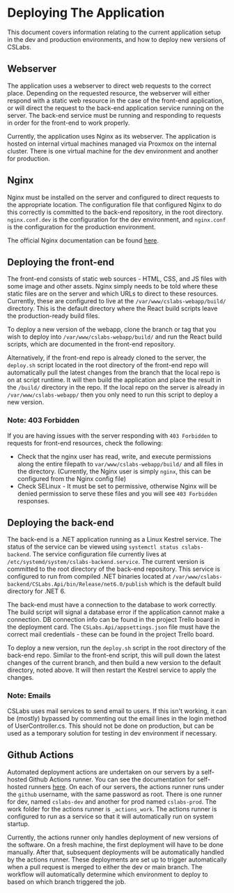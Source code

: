 ﻿# Deploying The Application

This document covers information relating to the current application setup in the dev and production
environments, and how to deploy new versions of CSLabs.

## Webserver

The application uses a webserver to direct web requests to the correct place. Depending on the requested 
resource, the webserver will either respond with a static web resource in the case of
the front-end application, or will direct the request to the back-end application service running on the
server. The back-end service must be running and responding to requests in order for the front-end to 
work properly.

Currently, the application uses Nginx as its webserver. The application is hosted on internal virtual
machines managed via Proxmox on the internal cluster. There is one virtual machine for the dev environment
and another for production.

## Nginx

Nginx must be installed on the server and configured to direct requests to the appropriate location. The
configuration file that configured Nginx to do this correctly is committed to the back-end repository, in
the root directory. `nginx.conf.dev` is the configuration for the dev environment, and `nginx.conf` is the
configuration for the production environment.

The official Nginx documentation can be found [here](http://nginx.org/en/docs/).

## Deploying the front-end

The front-end consists of static web sources - HTML, CSS, and JS files with some image and other assets.
Nginx simply needs to be told where these static files are on the server and which URLs to direct
to these resources. Currently, these are configured to live at the `/var/www/cslabs-webapp/build/`
directory. This is the default directory where the React build scripts leave the production-ready build
files.

To deploy a new version of the webapp, clone the branch or tag that you wish to deploy into
`/var/www/cslabs-webapp/build/` and run the React build scripts, which are documented in the front-end
repository.

Alternatively, if the front-end repo is already cloned to the server, the `deploy.sh` script
located in the root directory of the front-end repo will automatically pull the latest changes
from the branch that the local repo is on at script runtime. It will then build the application and
place the result in the `/build/` directory in the repo. If the local repo on the server is already
in `/var/www/cslabs-webapp/` then you only need to run this script to deploy a new version.

### Note: 403 Forbidden

If you are having issues with the server responding with `403 Forbidden` to requests for front-end
resources, check the following:

- Check that the nginx user has read, write, and execute permissions along the entire filepath to
`var/www/cslabs-webapp/build/` and all files in the directory. (Currently, the Nginx user is simply
`nginx`, this can be configured from the Nginx config file)
- Check SELinux - It must be set to permissive, otherwise Nginx will be denied permission to serve
these files and you will see `403 Forbidden` responses.

## Deploying the back-end

The back-end is a .NET application running as a Linux Kestrel service. The status of the service can be
viewed using `systemctl status cslabs-backend`. The service configuration file currently lives at
`/etc/systemd/system/cslabs-backend.service`. The current version is committed to the root directory
of the back-end repository. This service is configured to run from compiled .NET binaries located at
`/var/www/cslabs-backend/CSLabs.Api/bin/Release/net6.0/publish` which is the default build directory
for .NET 6.

The back-end must have a connection to the database to work correctly. The build script will signal a
database error if the application cannot make a connection. DB connection info can be found in the project
Trello board in the deployment card. The `CSLabs.Api/appsettings.json` file must have the correct
mail credentials - these can be found in the project Trello board.

To deploy a new version, run the `deploy.sh` script in the root directory of the back-end repo. Similar
to the front-end script, this will pull down the latest changes of the current branch, and then build
a new version to the default directory, noted above. It will then restart the Kestrel service to apply
the changes.

### Note: Emails

CSLabs uses mail services to send email to users. If this isn't working, it can be (mostly) bypassed
by commenting out the email lines in the login method of UserController.cs. This should not be done on
production, but can be used as a temporary solution for testing in dev environment if necessary.

## Github Actions

Automated deployment actions are undertaken on our servers by a self-hosted Github Actions runner. You can
see the documentation for self-hosted runners [here](https://docs.github.com/en/actions/hosting-your-own-runners/adding-self-hosted-runners).
On each of our servers, the actions runner runs under the `github` username, with the same password as root.
There is one runner for dev, named `cslabs-dev` and another for prod named `cslabs-prod`. The work folder for
the actions runner is `_actions_work`. The actions runner is configured to run as a service so that it will 
automatically run on system startup.

Currently, the actions runner only handles deployment of new versions of the software. On a fresh machine,
the first deployment will have to be done manually. After that, subsequent deployments will be automatically
handled by the actions runner. These deployments are set up to trigger automatically when a pull request is
merged to either the dev or main branch. The workflow will automatically determine which
environment to deploy to based on which branch triggered the job.